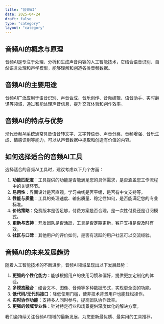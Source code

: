 ```yaml
---
title: "音频AI"
date: 2025-04-24
draft: false
type: "category"
layout: "category"
---
```


## 音频AI的概念与原理

音频AI是专注于处理、分析和生成声音内容的人工智能技术，它结合语音识别、自然语言处理和声学模型，能够理解和创造各类音频数据。

## 音频AI的主要用途

音频AI广泛应用于语音识别、声音合成、音乐创作、音频编辑、语音助手、实时翻译等领域，通过智能处理声音信息，提升交互体验和创作效率。

## 音频AI的特点与优势

现代音频AI系统通常具备语音转文字、文字转语音、声音分离、音频增强、音乐生成、情感识别等能力，可以从声音数据中提取和创造有价值的内容。

## 如何选择适合的音频AI工具

选择适合的音频AI工具时，建议考虑以下几个方面：

1. **功能匹配度**：工具提供的功能是否能满足您的具体需求，是否涵盖您工作流程中的关键环节。
2. **易用性**：界面设计是否直观，学习曲线是否平缓，是否有中文支持等。
3. **性能与质量**：工具的处理速度、输出质量、稳定性如何，是否能满足您的专业标准。
4. **价格策略**：免费版本是否足够，付费方案是否合理，是一次性付费还是订阅模式。
5. **更新与支持**：开发团队是否活跃，工具是否定期更新，客户支持是否及时有效。
6. **社区与口碑**：其他用户的评价如何，是否有活跃的用户社区可以交流经验。

## 音频AI的未来发展趋势

随着人工智能技术的不断进步，音频AI领域呈现出以下发展趋势：

1. **更强的个性化能力**：能够根据用户的使用习惯和偏好，提供更加定制化的体验。
2. **多模态融合**：结合文本、图像、音频等多种数据形式，实现更全面的功能。
3. **低代码/无代码接口**：降低使用门槛，使非技术背景用户也能轻松操作。
4. **实时协作功能**：支持多人同时参与，提高团队协作效率。
5. **更强的领域专业性**：针对特定行业和场景提供深度优化的解决方案。

我们会持续关注音频AI领域的最新发展，为您更新最优质、最实用的工具推荐。
